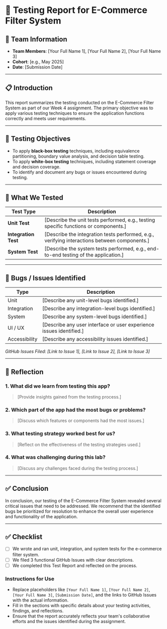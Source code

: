 # 🧪 Testing Report for E-Commerce Filter System

## 👤 Team Information
- **Team Members**: [Your Full Name 1], [Your Full Name 2], [Your Full Name 3]  
- **Cohort**: [e.g., May 2025]  
- **Date**: [Submission Date]  

---

## 📋 Introduction
This report summarizes the testing conducted on the E-Commerce Filter System as part of our Week 4 assignment. The primary objective was to apply various testing techniques to ensure the application functions correctly and meets user requirements.

---

## 🧪 Testing Objectives
- To apply **black-box testing** techniques, including equivalence partitioning, boundary value analysis, and decision table testing.
- To apply **white-box testing** techniques, including statement coverage and decision coverage.
- To identify and document any bugs or issues encountered during testing.

---

## 🧪 What We Tested

| Test Type        | Description                                                                 |
|------------------|------------------------------------------------------------------------------|
| **Unit Test**     | [Describe the unit tests performed, e.g., testing specific functions or components.] |
| **Integration Test** | [Describe the integration tests performed, e.g., verifying interactions between components.] |
| **System Test**   | [Describe the system tests performed, e.g., end-to-end testing of the application.] |

---

## 🐛 Bugs / Issues Identified

| Type             | Description                                                                 |
|------------------|------------------------------------------------------------------------------|
| Unit             | [Describe any unit-level bugs identified.]                                   |
| Integration      | [Describe any integration-level bugs identified.]                            |
| System           | [Describe any system-level bugs identified.]                                 |
| UI / UX          | [Describe any user interface or user experience issues identified.]         |
| Accessibility    | [Describe any accessibility issues identified.]                              |

*GitHub Issues Filed: [Link to Issue 1], [Link to Issue 2], [Link to Issue 3]*

---

## 💬 Reflection

### 1. What did we learn from testing this app?
> [Provide insights gained from the testing process.]

### 2. Which part of the app had the most bugs or problems?
> [Discuss which features or components had the most issues.]

### 3. What testing strategy worked best for us?
> [Reflect on the effectiveness of the testing strategies used.]

### 4. What was challenging during this lab?
> [Discuss any challenges faced during the testing process.]

---

## ✅ Conclusion
In conclusion, our testing of the E-Commerce Filter System revealed several critical issues that need to be addressed. We recommend that the identified bugs be prioritized for resolution to enhance the overall user experience and functionality of the application.

---

## ✅ Checklist
- [ ] We wrote and ran unit, integration, and system tests for the e-commerce filter system.  
- [ ] We filed 3 functional GitHub Issues with clear descriptions.  
- [ ] We completed this Test Report and reflected on the process.  

### Instructions for Use
- Replace placeholders like `[Your Full Name 1]`, `[Your Full Name 2]`, `[Your Full Name 3]`, `[Submission Date]`, and the links to GitHub Issues with the actual information.
- Fill in the sections with specific details about your testing activities, findings, and reflections.
- Ensure that the report accurately reflects your team's collaborative efforts and the issues identified during the assignment.

